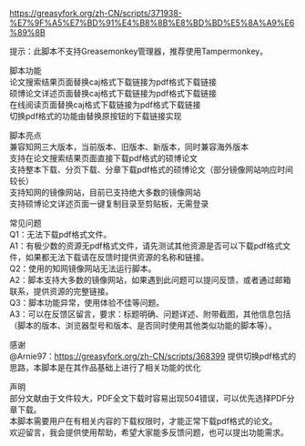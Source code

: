 https://greasyfork.org/zh-CN/scripts/371938-%E7%9F%A5%E7%BD%91%E4%B8%8B%E8%BD%BD%E5%8A%A9%E6%89%8B

提示：此脚本不支持Greasemonkey管理器，推荐使用Tampermonkey。

脚本功能<br>
论文搜索结果页面替换caj格式下载链接为pdf格式下载链接<br>
硕博论文详述页面替换caj格式下载链接为pdf格式下载链接<br>
在线阅读页面替换caj格式下载链接为pdf格式下载链接<br>
切换pdf格式的功能由替换原按钮的下载链接实现

脚本亮点<br>
兼容知网三大版本，当前版本、旧版本、新版本，同时兼容海外版本<br>
支持在论文搜索结果页面直接下载pdf格式的硕博论文<br>
支持整本下载、分页下载、分章下载pdf格式的硕博论文（部分镜像网站响应时间较长）<br>
支持知网的镜像网站，目前已支持绝大多数的镜像网站<br>
支持硕博论文详述页面一键复制目录至剪贴板，无需登录<br>

常见问题<br>
Q1：无法下载pdf格式文件。<br>
A1：有极少数的资源无pdf格式文件，请先测试其他资源是否可以下载pdf格式文件，如果都无法下载请在反馈时提供资源的名称和链接。<br>
Q2：使用的知网镜像网站无法运行脚本。<br>
A2：脚本支持大多数的镜像网站，如果遇到此问题可以提问反馈，或者通过邮箱联系，提供资源的完整链接。<br>
Q3：脚本功能异常，使用体验不佳等问题。<br>
A3：可以在反馈区留言，要求：标题明确、问题详述、附带截图，其他信息包括（脚本的版本、浏览器型号和版本、是否同时使用其他类似功能的脚本等）。

感谢<br>
@Arnie97：https://greasyfork.org/zh-CN/scripts/368399 提供切换pdf格式的思路，本脚本是在其作品基础上进行了相关功能的优化

声明<br>
部分文献由于文件较大，PDF全文下载时容易出现504错误，可以优先选择PDF分章下载。<br>
本脚本需要用户在有相关内容的下载权限时，才能正常下载pdf格式的论文。<br>
欢迎留言，我会提供使用帮助，希望大家能多反馈问题，也可以提出功能需求。
